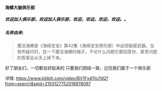 #### 海螺大脑俱乐部
##### 欢迎加入俱乐部，欢迎加入俱乐部，欢迎，欢迎，欢迎，欢迎。。
##### 名称由来: 
> 魔法海螺是《海绵宝宝》第42集《海绵宝宝俱乐部）中出现秘密武器。当有所疑问时，拉一下魔法海螺的绳子，不论什么问题它都回答你，甚至问题的答案会从天上掉下来。

好了朋友们，一切都会好起来的
只要我们团结一致，记住我们属于一个俱乐部

详情: https://www.bilibili.com/video/BV1Fx411o7dQ?from=search&seid=2193127752018978097